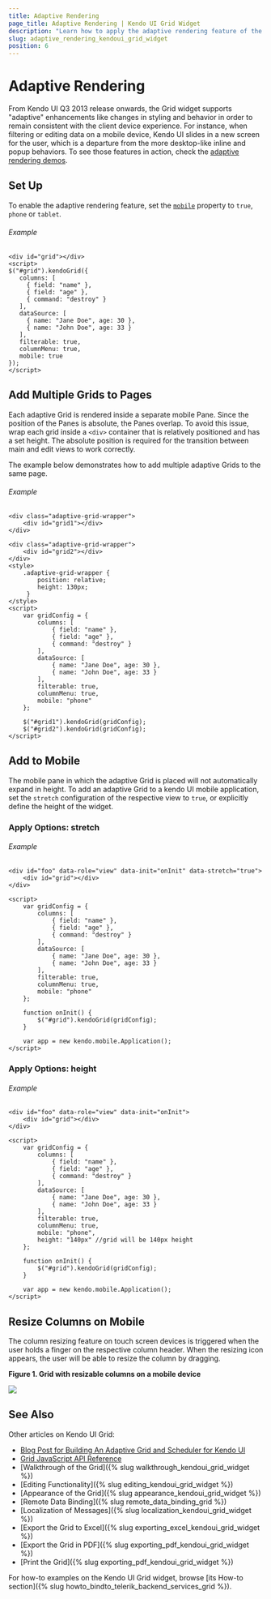 ```yaml
---
title: Adaptive Rendering
page_title: Adaptive Rendering | Kendo UI Grid Widget
description: "Learn how to apply the adaptive rendering feature of the Kendo UI Grid widget."
slug: adaptive_rendering_kendoui_grid_widget
position: 6
---
```


# Adaptive Rendering

From Kendo UI Q3 2013 release onwards, the Grid widget supports "adaptive" enhancements like changes in styling and behavior in order to remain consistent with the client device experience. For instance, when filtering or editing data on a mobile device, Kendo UI slides in a new screen for the user, which is a departure from the more desktop-like inline and popup behaviors. To see those features in action, check the [adaptive rendering demos](http://demos.telerik.com/kendo-ui/m/index#grid/adaptive).

## Set Up

To enable the adaptive rendering feature, set the [`mobile`](/api/javascript/ui/grid#configuration-mobile) property to `true`, `phone` or `tablet`.

###### Example

    <div id="grid"></div>
    <script>
    $("#grid").kendoGrid({
       columns: [
         { field: "name" },
         { field: "age" },
         { command: "destroy" }
       ],
       dataSource: [
         { name: "Jane Doe", age: 30 },
         { name: "John Doe", age: 33 }
       ],
       filterable: true,
       columnMenu: true,
       mobile: true
    });
    </script>

## Add Multiple Grids to Pages

Each adaptive Grid is rendered inside a separate mobile Pane. Since the position of the Panes is absolute, the Panes overlap. To avoid this issue, wrap each grid inside a `<div>` container that is relatively positioned and has a set height. The absolute position is required for the transition between main and edit views to work correctly.

The example below demonstrates how to add multiple adaptive Grids to the same page.

###### Example

    <div class="adaptive-grid-wrapper">
        <div id="grid1"></div>
    </div>

    <div class="adaptive-grid-wrapper">
        <div id="grid2"></div>
    </div>
    <style>
        .adaptive-grid-wrapper {
            position: relative;
            height: 130px;
         }
    </style>
    <script>
        var gridConfig = {
            columns: [
                { field: "name" },
                { field: "age" },
                { command: "destroy" }
            ],
            dataSource: [
                { name: "Jane Doe", age: 30 },
                { name: "John Doe", age: 33 }
            ],
            filterable: true,
            columnMenu: true,
            mobile: "phone"
        };

        $("#grid1").kendoGrid(gridConfig);
        $("#grid2").kendoGrid(gridConfig);
    </script>

## Add to Mobile

The mobile pane in which the adaptive Grid is placed will not automatically expand in height. To add an adaptive Grid to a kendo UI mobile application, set the `stretch` configuration of the respective view to `true`, or explicitly define the height of the widget.

### Apply Options: stretch

###### Example

    <div id="foo" data-role="view" data-init="onInit" data-stretch="true">
        <div id="grid"></div>
    </div>

    <script>
        var gridConfig = {
            columns: [
                { field: "name" },
                { field: "age" },
                { command: "destroy" }
            ],
            dataSource: [
                { name: "Jane Doe", age: 30 },
                { name: "John Doe", age: 33 }
            ],
            filterable: true,
            columnMenu: true,
            mobile: "phone"
        };

        function onInit() {
            $("#grid").kendoGrid(gridConfig);
        }

        var app = new kendo.mobile.Application();
    </script>

### Apply Options: height    

###### Example

    <div id="foo" data-role="view" data-init="onInit">
        <div id="grid"></div>
    </div>

    <script>
        var gridConfig = {
            columns: [
                { field: "name" },
                { field: "age" },
                { command: "destroy" }
            ],
            dataSource: [
                { name: "Jane Doe", age: 30 },
                { name: "John Doe", age: 33 }
            ],
            filterable: true,
            columnMenu: true,
            mobile: "phone",
            height: "140px" //grid will be 140px height
        };

        function onInit() {
            $("#grid").kendoGrid(gridConfig);
        }

        var app = new kendo.mobile.Application();
    </script>

## Resize Columns on Mobile

The column resizing feature on touch screen devices is triggered when the user holds a finger on the respective column header. When the resizing icon appears, the user will be able to resize the column by dragging.

**Figure 1. Grid with resizable columns on a mobile device**

![](/controls/data-management/grid/adaptive-resizing-icon.png)

## See Also

Other articles on Kendo UI Grid:

* [Blog Post for Building An Adaptive Grid and Scheduler for Kendo UI](http://blogs.telerik.com/kendoui/posts/13-10-10/building-an-adaptive-grid-and-scheduler-for-kendo-ui)
* [Grid JavaScript API Reference](/api/javascript/ui/grid)
* [Walkthrough of the Grid]({% slug walkthrough_kendoui_grid_widget %})
* [Editing Functionality]({% slug editing_kendoui_grid_widget %})
* [Appearance of the Grid]({% slug appearance_kendoui_grid_widget %})
* [Remote Data Binding]({% slug remote_data_binding_grid %})
* [Localization of Messages]({% slug localization_kendoui_grid_widget %})
* [Export the Grid to Excel]({% slug exporting_excel_kendoui_grid_widget %})
* [Export the Grid in PDF]({% slug exporting_pdf_kendoui_grid_widget %})
* [Print the Grid]({% slug exporting_pdf_kendoui_grid_widget %})

For how-to examples on the Kendo UI Grid widget, browse [its How-to section]({% slug howto_bindto_telerik_backend_services_grid %}).
